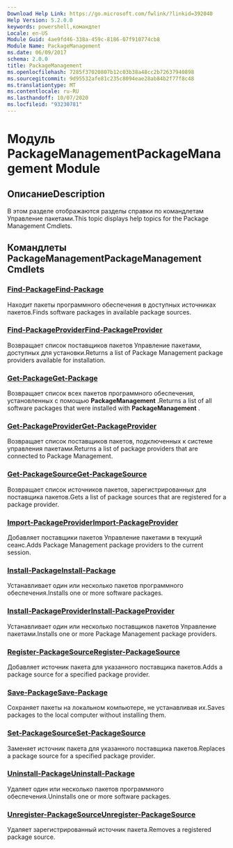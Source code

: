 ```yaml
---
Download Help Link: https://go.microsoft.com/fwlink/?linkid=392040
Help Version: 5.2.0.0
keywords: powershell,командлет
Locale: en-US
Module Guid: 4ae9fd46-338a-459c-8186-07f910774cb8
Module Name: PackageManagement
ms.date: 06/09/2017
schema: 2.0.0
title: PackageManagement
ms.openlocfilehash: 7285f37020807b12c03b38a48cc2b72637940898
ms.sourcegitcommit: 9d95532afe81c235c8094eae28ab84b2f77f8c48
ms.translationtype: MT
ms.contentlocale: ru-RU
ms.lasthandoff: 10/07/2020
ms.locfileid: "93230781"
---
```

# <span data-ttu-id="f31aa-103">Модуль PackageManagement</span><span class="sxs-lookup"><span data-stu-id="f31aa-103">PackageManagement Module</span></span>

## <span data-ttu-id="f31aa-104">Описание</span><span class="sxs-lookup"><span data-stu-id="f31aa-104">Description</span></span>

<span data-ttu-id="f31aa-105">В этом разделе отображаются разделы справки по командлетам Управление пакетами.</span><span class="sxs-lookup"><span data-stu-id="f31aa-105">This topic displays help topics for the Package Management Cmdlets.</span></span>

## <span data-ttu-id="f31aa-106">Командлеты PackageManagement</span><span class="sxs-lookup"><span data-stu-id="f31aa-106">PackageManagement Cmdlets</span></span>

### [<span data-ttu-id="f31aa-107">Find-Package</span><span class="sxs-lookup"><span data-stu-id="f31aa-107">Find-Package</span></span>](Find-Package.md)
<span data-ttu-id="f31aa-108">Находит пакеты программного обеспечения в доступных источниках пакетов.</span><span class="sxs-lookup"><span data-stu-id="f31aa-108">Finds software packages in available package sources.</span></span>

### [<span data-ttu-id="f31aa-109">Find-PackageProvider</span><span class="sxs-lookup"><span data-stu-id="f31aa-109">Find-PackageProvider</span></span>](Find-PackageProvider.md)
<span data-ttu-id="f31aa-110">Возвращает список поставщиков пакетов Управление пакетами, доступных для установки.</span><span class="sxs-lookup"><span data-stu-id="f31aa-110">Returns a list of Package Management package providers available for installation.</span></span>

### [<span data-ttu-id="f31aa-111">Get-Package</span><span class="sxs-lookup"><span data-stu-id="f31aa-111">Get-Package</span></span>](Get-Package.md)
<span data-ttu-id="f31aa-112">Возвращает список всех пакетов программного обеспечения, установленных с помощью **PackageManagement** .</span><span class="sxs-lookup"><span data-stu-id="f31aa-112">Returns a list of all software packages that were installed with **PackageManagement** .</span></span>

### [<span data-ttu-id="f31aa-113">Get-PackageProvider</span><span class="sxs-lookup"><span data-stu-id="f31aa-113">Get-PackageProvider</span></span>](Get-PackageProvider.md)
<span data-ttu-id="f31aa-114">Возвращает список поставщиков пакетов, подключенных к системе управления пакетами.</span><span class="sxs-lookup"><span data-stu-id="f31aa-114">Returns a list of package providers that are connected to Package Management.</span></span>

### [<span data-ttu-id="f31aa-115">Get-PackageSource</span><span class="sxs-lookup"><span data-stu-id="f31aa-115">Get-PackageSource</span></span>](Get-PackageSource.md)
<span data-ttu-id="f31aa-116">Возвращает список источников пакетов, зарегистрированных для поставщика пакетов.</span><span class="sxs-lookup"><span data-stu-id="f31aa-116">Gets a list of package sources that are registered for a package provider.</span></span>

### [<span data-ttu-id="f31aa-117">Import-PackageProvider</span><span class="sxs-lookup"><span data-stu-id="f31aa-117">Import-PackageProvider</span></span>](Import-PackageProvider.md)
<span data-ttu-id="f31aa-118">Добавляет поставщики пакетов Управление пакетами в текущий сеанс.</span><span class="sxs-lookup"><span data-stu-id="f31aa-118">Adds Package Management package providers to the current session.</span></span>

### [<span data-ttu-id="f31aa-119">Install-Package</span><span class="sxs-lookup"><span data-stu-id="f31aa-119">Install-Package</span></span>](Install-Package.md)
<span data-ttu-id="f31aa-120">Устанавливает один или несколько пакетов программного обеспечения.</span><span class="sxs-lookup"><span data-stu-id="f31aa-120">Installs one or more software packages.</span></span>

### [<span data-ttu-id="f31aa-121">Install-PackageProvider</span><span class="sxs-lookup"><span data-stu-id="f31aa-121">Install-PackageProvider</span></span>](Install-PackageProvider.md)
<span data-ttu-id="f31aa-122">Устанавливает один или несколько поставщиков пакетов Управление пакетами.</span><span class="sxs-lookup"><span data-stu-id="f31aa-122">Installs one or more Package Management package providers.</span></span>

### [<span data-ttu-id="f31aa-123">Register-PackageSource</span><span class="sxs-lookup"><span data-stu-id="f31aa-123">Register-PackageSource</span></span>](Register-PackageSource.md)
<span data-ttu-id="f31aa-124">Добавляет источник пакета для указанного поставщика пакетов.</span><span class="sxs-lookup"><span data-stu-id="f31aa-124">Adds a package source for a specified package provider.</span></span>

### [<span data-ttu-id="f31aa-125">Save-Package</span><span class="sxs-lookup"><span data-stu-id="f31aa-125">Save-Package</span></span>](Save-Package.md)
<span data-ttu-id="f31aa-126">Сохраняет пакеты на локальном компьютере, не устанавливая их.</span><span class="sxs-lookup"><span data-stu-id="f31aa-126">Saves packages to the local computer without installing them.</span></span>

### [<span data-ttu-id="f31aa-127">Set-PackageSource</span><span class="sxs-lookup"><span data-stu-id="f31aa-127">Set-PackageSource</span></span>](Set-PackageSource.md)
<span data-ttu-id="f31aa-128">Заменяет источник пакета для указанного поставщика пакетов.</span><span class="sxs-lookup"><span data-stu-id="f31aa-128">Replaces a package source for a specified package provider.</span></span>

### [<span data-ttu-id="f31aa-129">Uninstall-Package</span><span class="sxs-lookup"><span data-stu-id="f31aa-129">Uninstall-Package</span></span>](Uninstall-Package.md)
<span data-ttu-id="f31aa-130">Удаляет один или несколько пакетов программного обеспечения.</span><span class="sxs-lookup"><span data-stu-id="f31aa-130">Uninstalls one or more software packages.</span></span>

### [<span data-ttu-id="f31aa-131">Unregister-PackageSource</span><span class="sxs-lookup"><span data-stu-id="f31aa-131">Unregister-PackageSource</span></span>](Unregister-PackageSource.md)
<span data-ttu-id="f31aa-132">Удаляет зарегистрированный источник пакета.</span><span class="sxs-lookup"><span data-stu-id="f31aa-132">Removes a registered package source.</span></span>
